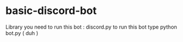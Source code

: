 # basic-discord-bot

Library you need to run this bot : discord.py 
  to run this bot type python bot.py ( duh )
